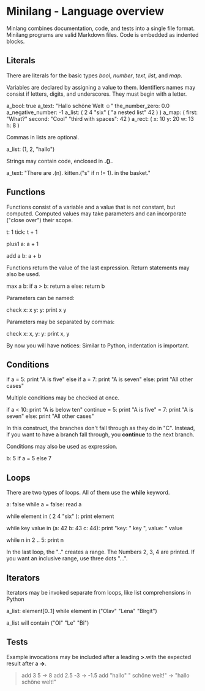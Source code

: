 # Minilang - Language overview

Minlang combines documentation, code, and tests into a single file format. Minilang programs are valid Markdown files. Code is embedded as indented blocks.

## Literals

There are literals for the basic types *bool*, *number*, *text*, *list*, and *map*. 

Variables are declared by assigning a value to them. Identifiers names may consist if letters, digits, and underscores. They must begin with a letter.

  a_bool: true
  a_text: "Hallo schöne Welt ☺"
  the_number_zero: 0.0
  a_negative_number: -1
  a_list: ( 2 4 "six" ( "a nested list" 42 ) )
  a_map: ( first: "What?" second: "Cool" "third with spaces": 42 )
  a_rect: ( x: 10 y: 20 w: 13 h: 8 )

Commas in lists are optional.

  a_list: (1, 2, "hallo")

Strings may contain code, enclosed in **.().**.

  a_text: "There are .(n). kitten.("s" if n != 1). in the basket."

## Functions

Functions consist of a variable and a value that is not constant, but computed. Computed values may take parameters and can incorporate ("close over") their scope.

  t: 1
  tick: t + 1

  plus1 a:
    a + 1

  add a b:
    a + b

Functions return the value of the last expression. Return statements may also be used.

  max a b:
    if a > b:
      return a
    else:
      return b

Parameters can be named:

  check x: x y: y:
    print x y

Parameters may be separated by commas:

  check x: x, y: y:
    print x, y


By now you will have notices: Similar to Python, indentation is important.

## Conditions

  if a = 5:
    print "A is five"
  else if a = 7:
    print "A is seven"
  else:
    print "All other cases"

Multiple conditions may be checked at once.

  if a
    < 10:
      print "A is below ten"
      continue
    = 5: 
      print "A is five"
    = 7: 
      print "A is seven"
    else:
      print "All other cases"

In this construct, the branches don't fall through as they do in "C". Instead, if you want to have a branch fall through, you **continue** to the next branch.

Conditions may also be used as expression.

  b: 5 if a = 5 else 7

## Loops

There are two types of loops. All of them use the **while** keyword.

  a: false
  while a = false:
    read a

  while element in ( 2 4 "six" ):
    print element

  while key value in (a: 42 b: 43 c: 44):
    print "key: " key ", value: " value

  while n in 2 .. 5:
    print n

In the last loop, the ".." creates a range. The Numbers 2, 3, 4 are printed. If you want an inclusive range, use three dots "...".

## Iterators

Iterators may be invoked separate from loops, like list comprehensions in Python

  a_list: element[0..1] while element in ("Olav" "Lena" "Birgit")

a_list will contain ("Ol" "Le" "Bi")

## Tests

Example invocations may be included after a leading **>**.with the expected result after a **->**.

> add 3 5 -> 8
> add 2.5 -3 -> -1.5
> add "hallo" " schöne welt!" -> "hallo schöne welt!"

